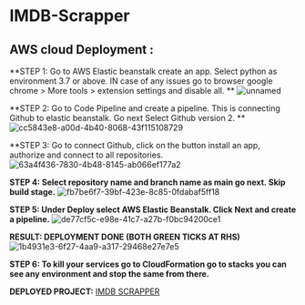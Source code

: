 # IMDB-Scrapper

## AWS cloud Deployment : 

**STEP 1: Go to AWS Elastic beanstalk create an app. Select python as environment 3.7 or above. IN case of any issues go to browser google chrome > More tools > extension settings and disable all. 
**
![unnamed](https://user-images.githubusercontent.com/55132850/150642839-5a802567-3cb3-4c61-a233-fb9aa880596f.png)

**STEP 2: Go to Code Pipeline and create a pipeline. This is connecting Github to elastic beanstalk. Go next Select Github version 2. **
![cc5843e8-a00d-4b40-8068-43f115108729](https://user-images.githubusercontent.com/55132850/150642849-a8c754b3-32dd-4d1e-8c99-00aa9fbe0844.png)

**STEP 3: Go to connect Github, click on the button install an app, authorize and connect to all repositories.
![63a4f436-7830-4b48-8145-ab066ef177a2](https://user-images.githubusercontent.com/55132850/150642852-0ff42a29-4bff-49d6-a1f6-3b1fc82bf3b5.png)

**STEP 4: Select repository name and branch name as main go next. Skip build stage.**
![fb7be6f7-39bf-423e-8c85-0fdabaf5ff18](https://user-images.githubusercontent.com/55132850/150642886-ee6e1caa-43a4-4922-b569-0db1e7ce6f94.png)

**STEP 5: Under Deploy select AWS Elastic Beanstalk. Click Next and create a pipeline.** 
![de77cf5c-e98e-41c7-a27b-f0bc94200ce1](https://user-images.githubusercontent.com/55132850/150642903-b1e1b156-a01d-4e54-a09f-71b0590f40e7.png)

**RESULT: DEPLOYMENT DONE (BOTH GREEN TICKS AT RHS)**
![1b4931e3-6f27-4aa9-a317-29468e27e7e5](https://user-images.githubusercontent.com/55132850/150643044-102e34ab-204b-4d5e-898a-72565227ca63.png)

**STEP 6: To kill your services go to CloudFormation go to stacks you can see any environment and stop the same from there.**

**DEPLOYED PROJECT:** [IMDB SCRAPPER](http://imdbscraper-env.eba-fc43xzkw.us-east-1.elasticbeanstalk.com/) 
